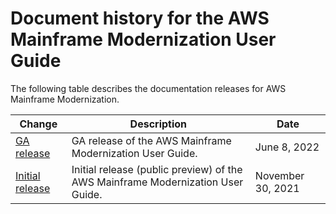 # Document history for the AWS Mainframe Modernization User Guide<a name="doc-history"></a>

The following table describes the documentation releases for AWS Mainframe Modernization\.

| Change | Description | Date | 
| --- |--- |--- |
| [GA release](#doc-history) | GA release of the AWS Mainframe Modernization User Guide\. | June 8, 2022 | 
| [Initial release](#doc-history) | Initial release \(public preview\) of the AWS Mainframe Modernization User Guide\. | November 30, 2021 | 